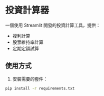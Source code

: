 # 投資計算器

一個使用 Streamlit 開發的投資計算工具，提供：
- 複利計算
- 股票維持率計算
- 定期定額試算

## 使用方式
1. 安裝需要的套件：
```bash
pip install -r requirements.txt
